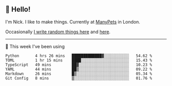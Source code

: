 ## 👋 Hello! 

I'm Nick. I like to make things. Currently at [ManyPets](https://manypets.com) in London.

Occasionally [I write random things here](https://nicksnell.com) and [here](https://twitter.com/nicksnell).

-------

🚀 This week I've been using

<!--START_SECTION:waka-->

```text
Python       4 hrs 26 mins   █████████████▓░░░░░░░░░░░   54.62 %
TOML         1 hr 15 mins    ████░░░░░░░░░░░░░░░░░░░░░   15.43 %
TypeScript   49 mins         ██▓░░░░░░░░░░░░░░░░░░░░░░   10.23 %
YAML         44 mins         ██▒░░░░░░░░░░░░░░░░░░░░░░   09.22 %
Markdown     26 mins         █▒░░░░░░░░░░░░░░░░░░░░░░░   05.34 %
Git Config   8 mins          ▒░░░░░░░░░░░░░░░░░░░░░░░░   01.76 %
```

<!--END_SECTION:waka-->
